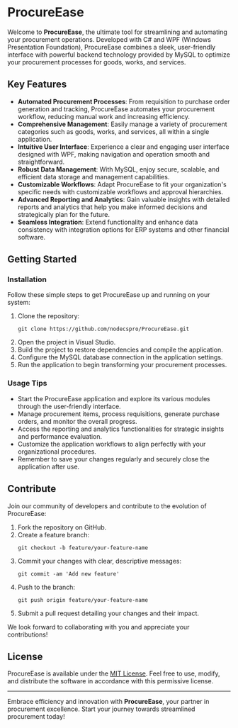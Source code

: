 # ProcureEase

Welcome to **ProcureEase**, the ultimate tool for streamlining and automating your procurement operations. Developed with C# and WPF (Windows Presentation Foundation), ProcureEase combines a sleek, user-friendly interface with powerful backend technology provided by MySQL to optimize your procurement processes for goods, works, and services.

## Key Features

- **Automated Procurement Processes**: From requisition to purchase order generation and tracking, ProcureEase automates your procurement workflow, reducing manual work and increasing efficiency.
- **Comprehensive Management**: Easily manage a variety of procurement categories such as goods, works, and services, all within a single application.
- **Intuitive User Interface**: Experience a clear and engaging user interface designed with WPF, making navigation and operation smooth and straightforward.
- **Robust Data Management**: With MySQL, enjoy secure, scalable, and efficient data storage and management capabilities.
- **Customizable Workflows**: Adapt ProcureEase to fit your organization's specific needs with customizable workflows and approval hierarchies.
- **Advanced Reporting and Analytics**: Gain valuable insights with detailed reports and analytics that help you make informed decisions and strategically plan for the future.
- **Seamless Integration**: Extend functionality and enhance data consistency with integration options for ERP systems and other financial software.

## Getting Started

### Installation

Follow these simple steps to get ProcureEase up and running on your system:

1. Clone the repository:
   ```
   git clone https://github.com/nodecspro/ProcureEase.git
   ```
2. Open the project in Visual Studio.
3. Build the project to restore dependencies and compile the application.
4. Configure the MySQL database connection in the application settings.
5. Run the application to begin transforming your procurement processes.

### Usage Tips

- Start the ProcureEase application and explore its various modules through the user-friendly interface.
- Manage procurement items, process requisitions, generate purchase orders, and monitor the overall progress.
- Access the reporting and analytics functionalities for strategic insights and performance evaluation.
- Customize the application workflows to align perfectly with your organizational procedures.
- Remember to save your changes regularly and securely close the application after use.

## Contribute

Join our community of developers and contribute to the evolution of ProcureEase:

1. Fork the repository on GitHub.
2. Create a feature branch:
   ```
   git checkout -b feature/your-feature-name
   ```
3. Commit your changes with clear, descriptive messages:
   ```
   git commit -am 'Add new feature'
   ```
4. Push to the branch:
   ```
   git push origin feature/your-feature-name
   ```
5. Submit a pull request detailing your changes and their impact.

We look forward to collaborating with you and appreciate your contributions!

## License

ProcureEase is available under the [MIT License](https://opensource.org/licenses/MIT). Feel free to use, modify, and distribute the software in accordance with this permissive license.

---

Embrace efficiency and innovation with **ProcureEase**, your partner in procurement excellence. Start your journey towards streamlined procurement today!